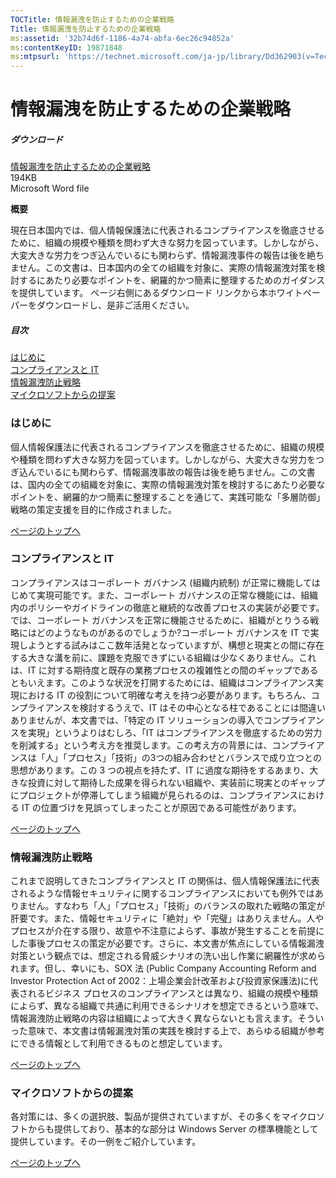 ```yaml
---
TOCTitle: 情報漏洩を防止するための企業戦略
Title: 情報漏洩を防止するための企業戦略
ms:assetid: '32b74d6f-1186-4a74-abfa-6ec26c94852a'
ms:contentKeyID: 19871848
ms:mtpsurl: 'https://technet.microsoft.com/ja-jp/library/Dd362903(v=TechNet.10)'
---
```


情報漏洩を防止するための企業戦略
================================

##### ダウンロード

[情報漏洩を防止するための企業戦略](https://download.microsoft.com/download/5/7/c/57c1889e-f877-481b-9c47-6b075f1c6a22/informationleakagemeasuresstrategyguide.doc)  
194KB  
Microsoft Word file

**概要**

現在日本国内では、個人情報保護法に代表されるコンプライアンスを徹底させるために、組織の規模や種類を問わず大きな努力を図っています。しかしながら、大変大きな労力をつぎ込んでいるにも関わらず、情報漏洩事件の報告は後を絶ちません。この文書は、日本国内の全ての組織を対象に、実際の情報漏洩対策を検討するにあたり必要なポイントを、網羅的かつ簡素に整理するためのガイダンスを提供しています。
ページ右側にあるダウンロード リンクから本ホワイトペーパーをダウンロードし、是非ご活用ください。

##### 目次

[](#edaa)[はじめに](#edaa)  
[](#ecaa)[コンプライアンスと IT](#ecaa)  
[](#ebaa)[情報漏洩防止戦略](#ebaa)  
[](#eaaa)[マイクロソフトからの提案](#eaaa)

### はじめに

個人情報保護法に代表されるコンプライアンスを徹底させるために、組織の規模や種類を問わず大きな努力を図っています。しかしながら、大変大きな労力をつぎ込んでいるにも関わらず、情報漏洩事故の報告は後を絶ちません。この文書は、国内の全ての組織を対象に、実際の情報漏洩対策を検討するにあたり必要なポイントを、網羅的かつ簡素に整理することを通じて、実践可能な「多層防御」戦略の策定支援を目的に作成されました。

[](#mainsection)[ページのトップへ](#mainsection)

### コンプライアンスと IT

コンプライアンスはコーポレート ガバナンス (組織内統制) が正常に機能してはじめて実現可能です。また、コーポレート ガバナンスの正常な機能には、組織内のポリシーやガイドラインの徹底と継続的な改善プロセスの実装が必要です。では、コーポレート ガバナンスを正常に機能させるために、組織がとりうる戦略にはどのようなものがあるのでしょうか?コーポレート ガバナンスを IT で実現しようとする試みはここ数年活発となっていますが、構想と現実との間に存在する大きな溝を前に、課題を克服できずにいる組織は少なくありません。これは、IT に対する期待度と既存の業務プロセスの複雑性との間のギャップであるともいえます。このような状況を打開するためには、組織はコンプライアンス実現における IT の役割について明確な考えを持つ必要があります。もちろん、コンプライアンスを検討するうえで、IT はその中心となる柱であることには間違いありませんが、本文書では、「特定の IT ソリューションの導入でコンプライアンスを実現」というよりはむしろ、「IT はコンプライアンスを徹底するための労力を削減する」という考え方を推奨します。この考え方の背景には、コンプライアンスは「人」「プロセス」「技術」の3つの組み合わせとバランスで成り立つとの思想があります。この 3 つの視点を持たず、IT に過度な期待をするあまり、大きな投資に対して期待した成果を得られない組織や、実装前に現実とのギャップにプロジェクトが停滞してしまう組織が見られるのは、コンプライアンスにおける IT の位置づけを見誤ってしまったことが原因である可能性があります。

[](#mainsection)[ページのトップへ](#mainsection)

### 情報漏洩防止戦略

これまで説明してきたコンプライアンスと IT の関係は、個人情報保護法に代表されるような情報セキュリティに関するコンプライアンスにおいても例外ではありません。すなわち「人」「プロセス」「技術」のバランスの取れた戦略の策定が肝要です。また、情報セキュリティに「絶対」や「完璧」はありえません。人やプロセスが介在する限り、故意や不注意によらず、事故が発生することを前提にした事後プロセスの策定が必要です。さらに、本文書が焦点にしている情報漏洩対策という観点では、想定される脅威シナリオの洗い出し作業に網羅性が求められます。但し、幸いにも、SOX 法 (Public Company Accounting Reform and Investor Protection Act of 2002：上場企業会計改革および投資家保護法)に代表されるビジネス プロセスのコンプライアンスとは異なり、組織の規模や種類によらず、異なる組織で共通に利用できるシナリオを想定できるという意味で、情報漏洩防止戦略の内容は組織によって大きく異ならないとも言えます。そういった意味で、本文書は情報漏洩対策の実践を検討する上で、あらゆる組織が参考にできる情報として利用できるものと想定しています。

[](#mainsection)[ページのトップへ](#mainsection)

### マイクロソフトからの提案

各対策には、多くの選択肢、製品が提供されていますが、その多くをマイクロソフトからも提供しており、基本的な部分は Windows Server の標準機能として提供しています。その一例をご紹介しています。

[](#mainsection)[ページのトップへ](#mainsection)
